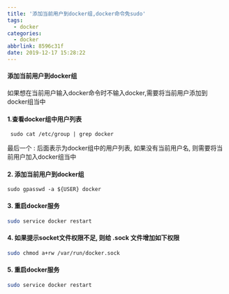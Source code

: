 ```yaml
---
title: '添加当前用户到docker组,docker命令免sudo'
tags:
  - docker
categories:
  - docker
abbrlink: 8596c31f
date: 2019-12-17 15:28:22
---
```

#### 添加当前用户到docker组
如果想在当前用户输入docker命令时不输入docker,需要将当前用户添加到docker组当中
#### 1.查看docker组中用户列表
```shell
 sudo cat /etc/group | grep docker
```
最后一个 : 后面表示为docker组中的用户列表, 如果没有当前用户名, 则需要将当前用户加入docker组当中
#### 2. 添加当前用户到docker组
```shell
sudo gpasswd -a ${USER} docker
```
#### 3. 重启docker服务
```bash
sudo service docker restart
```
#### 4. 如果提示socket文件权限不足, 则给 .sock 文件增加如下权限
```bash
sudo chmod a+rw /var/run/docker.sock
```
#### 5. 重启docker服务
```bash
sudo service docker restart
```